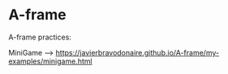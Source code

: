 # A-frame
A-frame practices:

MiniGame --> https://javierbravodonaire.github.io/A-frame/my-examples/minigame.html
